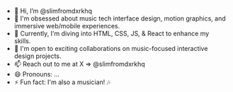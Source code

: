 - 👋 Hi, I’m @slimfromdxrkhq
- 👀 I'm obsessed about music tech interface design, motion graphics, and immersive web/mobile experiences.
- 🌱 Currently, I'm diving into HTML, CSS, JS, & React to enhance my skills.
- 💞️ I'm open to exciting collaborations on music-focused interactive design projects.
- 📫 Reach out to me at X => @slimfromdxrkhq
- 😄 Pronouns: ...
- ⚡ Fun fact: I'm also a musician! 🎶

<!---
slimfromdxrkhq/slimfromdxrkhq is a ✨ special ✨ repository because its `README.md` (this file) appears on your GitHub profile.
You can click the Preview link to take a look at your changes.
--->
